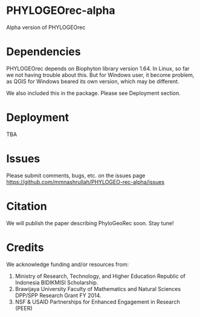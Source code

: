 # PHYLOGEOrec-alpha
Alpha version of PHYLOGEOrec

# Dependencies
PHYLOGEOrec depends on Biophyton library version 1.64. In Linux, so far we not having trouble about this. But for Windows user, it become problem, as QGIS for Windows beared its own version, which may be different.

We also included this in the package. Please see Deployment section.

# Deployment
TBA

# Issues
Please submit comments, bugs, etc. on the issues page https://github.com/mmnashrullah/PHYLOGEO-rec-alpha/issues

# Citation
We will publish the paper describing PhyloGeoRec soon. Stay tune!

# Credits
We acknowledge funding and/or resources from:
  1. Ministry of Research, Technology, and Higher Education Republic of Indonesia BIDIKMISI Scholarship.
  2. Brawijaya University Faculty of Mathematics and Natural Sciences DPP/SPP Research Grant FY 2014.
  3. NSF & USAID Partnerships for Enhanced Engagement in Research (PEER)
